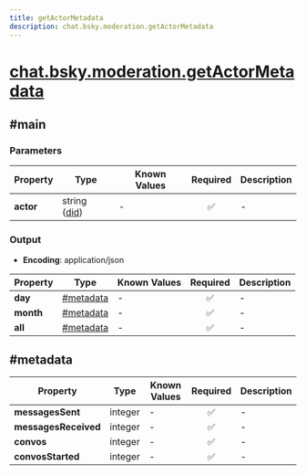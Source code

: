 ```yaml
---
title: getActorMetadata
description: chat.bsky.moderation.getActorMetadata
---
```


# [chat.bsky.moderation.getActorMetadata](https://github.com/myConsciousness/atproto.dart/blob/main/lexicons/chat/bsky/moderation/getActorMetadata.json)

## #main

### Parameters

| Property | Type | Known Values | Required | Description |
| --- | --- | --- | :---: | --- |
| **actor** | string ([did](https://atproto.com/specs/did)) | - | ✅ | - |

### Output

- **Encoding**: application/json

| Property | Type | Known Values | Required | Description |
| --- | --- | --- | :---: | --- |
| **day** | [#metadata](#metadata) | - | ✅ | - |
| **month** | [#metadata](#metadata) | - | ✅ | - |
| **all** | [#metadata](#metadata) | - | ✅ | - |

## #metadata

| Property | Type | Known Values | Required | Description |
| --- | --- | --- | :---: | --- |
| **messagesSent** | integer | - | ✅ | - |
| **messagesReceived** | integer | - | ✅ | - |
| **convos** | integer | - | ✅ | - |
| **convosStarted** | integer | - | ✅ | - |
